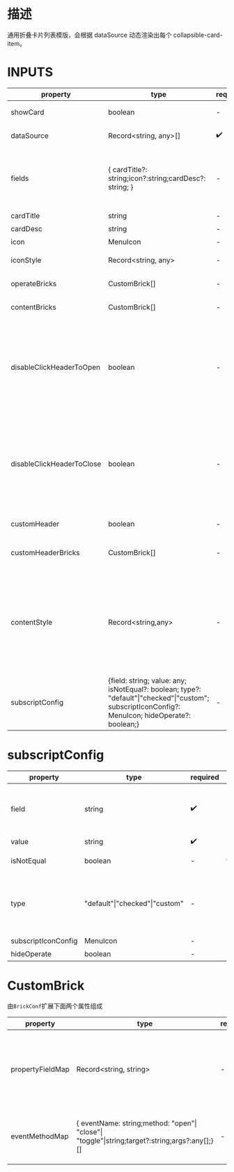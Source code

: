 [//]: # "atom-bricks/card/collapsible-card-list.ts"

# 描述

通用折叠卡片列表模版，会根据 dataSource 动态渲染出每个 collapsible-card-item。

# INPUTS

| property                  | type                                                                                                                                             | required | default | description                                                                                                |
| ------------------------- | ------------------------------------------------------------------------------------------------------------------------------------------------ | -------- | ------- | ---------------------------------------------------------------------------------------------------------- |
| showCard                  | boolean                                                                                                                                          | -        | true    | 是否显示外层卡片                                                                                           |
| dataSource                | Record<string, any>[]                                                                                                                            | ✔️       | -       | 卡片信息数据源                                                                                             |
| fields                    | { cardTitle?: string;icon?:string;cardDesc?: string; }                                                                                           | -        | -       | 字段映射, 跟 dataSource 一起使用来获得运行时 cardTitle、icon                                               |
| cardTitle                 | string                                                                                                                                           | -        | -       | 卡片 title                                                                                                 |
| cardDesc                  | string                                                                                                                                           | -        | -       | 卡片描述信息                                                                                               |
| icon                      | MenuIcon                                                                                                                                         | -        | -       | 卡片 icon                                                                                                  |
| iconStyle                 | Record<string, any>                                                                                                                              | -        | -       | 卡片 icon 的样式                                                                                           |
| operateBricks             | CustomBrick[]                                                                                                                                    | -        | -       | 操作区 slots 的 bricks。                                                                                   |
| contentBricks             | CustomBrick[]                                                                                                                                    | -        | -       | 内容区 slots 的 bricks。                                                                                   |
| disableClickHeaderToOpen  | boolean                                                                                                                                          | -        | false   | 是否禁止点击卡片头部展开（有些场景不希望用户点击头部展开，而希望定制点击按钮展开时，可设置为 true）        |
| disableClickHeaderToClose | boolean                                                                                                                                          | -        | false   | 是否禁止点击卡片头部折叠（有些场景不希望用户点击头部折叠，而希望定制点击按钮折叠时，可设置为 true）        |
| customHeader              | boolean                                                                                                                                          | -        | false   | 是否自定义头部                                                                                             |
| customHeaderBricks        | CustomBrick[]                                                                                                                                    | -        | -       | 自定义头部 slots 的 bricks。                                                                               |
| contentStyle              | Record<string,any>                                                                                                                               | -        | -       | 内容区样式，目前内容区有默认 padding:32px 72px。当里面的构件自己带有边距的时候需要自行调整到理想样式效果。 |
| subscriptConfig           | {field: string; value: any; isNotEqual?: boolean; type?: "default"\|"checked"\|"custom"; subscriptIconConfig?: MenuIcon; hideOperate?: boolean;} | -        | -       | 右上角角标                                                                                                 |

# subscriptConfig

| property            | type                           | required | default   | description                                                                                                                                         |
| ------------------- | ------------------------------ | -------- | --------- | --------------------------------------------------------------------------------------------------------------------------------------------------- |
| field               | string                         | ✔️       | -         | 是否显示角标的决定字段，例如设置字段为"default"，值为 true 的时候表示只有当`dataSource.default===true`时才显示角标                                  |
| value               | string                         | ✔️       | -         | 是否显示角标的决定值                                                                                                                                |
| isNotEqual          | boolean                        | -        | false     | 对应字段等于 value 的时候显示角标                                                                                                                   |
| type                | "default"\|"checked"\|"custom" | -        | "default" | 角标内的图标类型，默认为五角星(`default`)，多选场景可设为勾选（`checked`)，也可自定义（`custom`)，当设为`custom`时需要同时设置`subscriptIconConfig` |
| subscriptIconConfig | MenuIcon                       | -        | -         | 自定义角标的标签                                                                                                                                    |
| hideOperate         | boolean                        | -        | -         | 显示角标的时候隐藏操作区                                                                                                                            |

# CustomBrick

由`BrickConf`扩展下面两个属性组成

| property         | type                                                                                           | required | default | description                                                                                                                                                                                                                            |
| ---------------- | ---------------------------------------------------------------------------------------------- | -------- | ------- | -------------------------------------------------------------------------------------------------------------------------------------------------------------------------------------------------------------------------------------- |
| propertyFieldMap | Record<string, string>                                                                         | -        | -       | 可配置该操作构件的属性来自于 item 里的哪个字段的数据，例如`{propertyFieldMap:{dataSource:"",name:"title"}}`表示该操作构件的`dataSource`属性来自于`item`，`name`属性来自于`item.title`。其中`key`和`value`都支持嵌套的形式，例如`a.b.c` |
| eventMethodMap   | { eventName: string;method: "open"\| "close"\| "toggle"\|string;target?:string;args?:any[];}[] | -        | -       | 可配置子构件的某个事件名称以及 method。对应可以触发该`collapsible-card-item`的展开/折叠/切换方法。也可配置 target 构件和 args。                                                                                                        |
